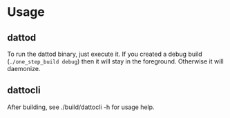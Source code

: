 # Usage

## dattod
To run the dattod binary, just execute it. If you created a debug build (`./one_step_build debug`) then it will stay in the foreground. Otherwise it will daemonize.
## dattocli
After building, see ./build/dattocli -h for usage help.

